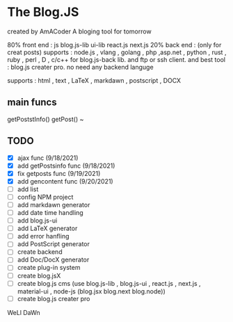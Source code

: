 # The Blog.JS

 created by AmACoder
A bloging tool for tomorrow

80% front end : js blog.js-lib ui-lib react.js next.js
20% back end : (only for creat posts) supports : node.js , vlang , golang , php ,asp.net , python , rust , ruby , perl , D , c/c++
for blog.js-back lib. and ftp or ssh client.
and best tool : blog.js creater pro. no need any backend languge

supports : html , text , LaTeX , markdawn , postscript , DOCX

## main funcs

getPoststInfo()
getPost()
~

## TODO

- [x] ajax func (9/18/2021)
- [X] add getPostsinfo func (9/18/2021)
- [x] fix getposts func (9/19/2021)
- [x] add gencontent func (9/20/2021)
- [ ] add list
- [ ] config NPM project
- [ ] add markdawn generator
- [ ] add date time handling
- [ ] add blog.js-ui
- [ ] add LaTeX generator
- [ ] add error hanfling
- [ ] add PostScript generator
- [ ] create backend
- [ ] add Doc/DocX generator
- [ ] create plug-in system
- [ ] create blog.jsX
- [ ] create blog.js cms (use blog.js-lib , blog.js-ui , react.js , next.js , material-ui , node-js (blog.jsx blog.next blog.node))
- [ ] create blog.js creater pro

WeLl DaWn
